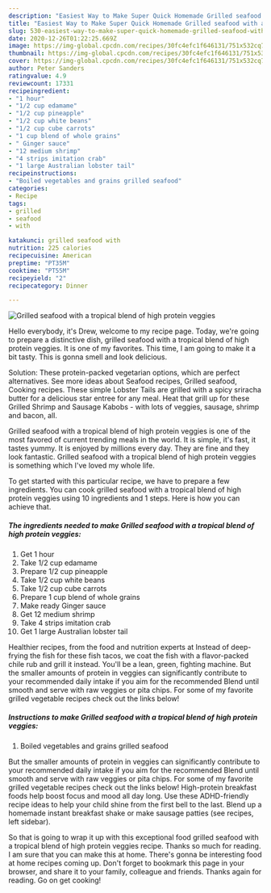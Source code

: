 ```yaml
---
description: "Easiest Way to Make Super Quick Homemade Grilled seafood with a tropical blend of high protein veggies"
title: "Easiest Way to Make Super Quick Homemade Grilled seafood with a tropical blend of high protein veggies"
slug: 530-easiest-way-to-make-super-quick-homemade-grilled-seafood-with-a-tropical-blend-of-high-protein-veggies
date: 2020-12-26T01:22:25.669Z
image: https://img-global.cpcdn.com/recipes/30fc4efc1f646131/751x532cq70/grilled-seafood-with-a-tropical-blend-of-high-protein-veggies-recipe-main-photo.jpg
thumbnail: https://img-global.cpcdn.com/recipes/30fc4efc1f646131/751x532cq70/grilled-seafood-with-a-tropical-blend-of-high-protein-veggies-recipe-main-photo.jpg
cover: https://img-global.cpcdn.com/recipes/30fc4efc1f646131/751x532cq70/grilled-seafood-with-a-tropical-blend-of-high-protein-veggies-recipe-main-photo.jpg
author: Peter Sanders
ratingvalue: 4.9
reviewcount: 17331
recipeingredient:
- "1 hour"
- "1/2 cup edamame"
- "1/2 cup pineapple"
- "1/2 cup white beans"
- "1/2 cup cube carrots"
- "1 cup blend of whole grains"
- " Ginger sauce"
- "12 medium shrimp"
- "4 strips imitation crab"
- "1 large Australian lobster tail"
recipeinstructions:
- "Boiled vegetables and grains grilled seafood"
categories:
- Recipe
tags:
- grilled
- seafood
- with

katakunci: grilled seafood with 
nutrition: 225 calories
recipecuisine: American
preptime: "PT35M"
cooktime: "PT55M"
recipeyield: "2"
recipecategory: Dinner

---
```



![Grilled seafood with a tropical blend of high protein veggies](https://img-global.cpcdn.com/recipes/30fc4efc1f646131/751x532cq70/grilled-seafood-with-a-tropical-blend-of-high-protein-veggies-recipe-main-photo.jpg)

Hello everybody, it's Drew, welcome to my recipe page. Today, we're going to prepare a distinctive dish, grilled seafood with a tropical blend of high protein veggies. It is one of my favorites. This time, I am going to make it a bit tasty. This is gonna smell and look delicious.

Solution: These protein-packed vegetarian options, which are perfect alternatives. See more ideas about Seafood recipes, Grilled seafood, Cooking recipes. These simple Lobster Tails are grilled with a spicy sriracha butter for a delicious star entree for any meal. Heat that grill up for these Grilled Shrimp and Sausage Kabobs - with lots of veggies, sausage, shrimp and bacon, all.

Grilled seafood with a tropical blend of high protein veggies is one of the most favored of current trending meals in the world. It is simple, it's fast, it tastes yummy. It is enjoyed by millions every day. They are fine and they look fantastic. Grilled seafood with a tropical blend of high protein veggies is something which I've loved my whole life.


To get started with this particular recipe, we have to prepare a few ingredients. You can cook grilled seafood with a tropical blend of high protein veggies using 10 ingredients and 1 steps. Here is how you can achieve that.

<!--inarticleads1-->

##### The ingredients needed to make Grilled seafood with a tropical blend of high protein veggies:

1. Get 1 hour
1. Take 1/2 cup edamame
1. Prepare 1/2 cup pineapple
1. Take 1/2 cup white beans
1. Take 1/2 cup cube carrots
1. Prepare 1 cup blend of whole grains
1. Make ready  Ginger sauce
1. Get 12 medium shrimp
1. Take 4 strips imitation crab
1. Get 1 large Australian lobster tail


Healthier recipes, from the food and nutrition experts at Instead of deep-frying the fish for these fish tacos, we coat the fish with a flavor-packed chile rub and grill it instead. You&#39;ll be a lean, green, fighting machine. But the smaller amounts of protein in veggies can significantly contribute to your recommended daily intake if you aim for the recommended Blend until smooth and serve with raw veggies or pita chips. For some of my favorite grilled vegetable recipes check out the links below! 

<!--inarticleads2-->

##### Instructions to make Grilled seafood with a tropical blend of high protein veggies:

1. Boiled vegetables and grains grilled seafood


But the smaller amounts of protein in veggies can significantly contribute to your recommended daily intake if you aim for the recommended Blend until smooth and serve with raw veggies or pita chips. For some of my favorite grilled vegetable recipes check out the links below! High-protein breakfast foods help boost focus and mood all day long. Use these ADHD-friendly recipe ideas to help your child shine from the first bell to the last. Blend up a homemade instant breakfast shake or make sausage patties (see recipes, left sidebar). 

So that is going to wrap it up with this exceptional food grilled seafood with a tropical blend of high protein veggies recipe. Thanks so much for reading. I am sure that you can make this at home. There's gonna be interesting food at home recipes coming up. Don't forget to bookmark this page in your browser, and share it to your family, colleague and friends. Thanks again for reading. Go on get cooking!
